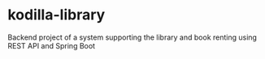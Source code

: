 # kodilla-library
Backend project of a system supporting the library and book renting using REST API and Spring Boot
